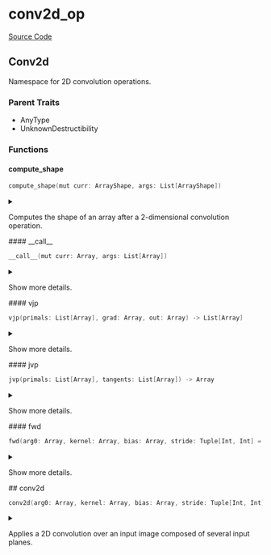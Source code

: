 



# conv2d_op
  
[Source Code](https://github.com/endia-ai/Endia/tree/main/endia/functional/spacial_ops/conv2d_op.mojo)  
  

## Conv2d
  
  
Namespace for 2D convolution operations.  

### Parent Traits
  

- AnyType
- UnknownDestructibility
  

### Functions

#### compute_shape


```swift
compute_shape(mut curr: ArrayShape, args: List[ArrayShape])
```  
<details markdown="1" style="border: none; bg-color: none; box-shadow: none;">  
<summary style="border: none; bg-color: none; box-shadow: none;">  
  
Computes the shape of an array after a 2-dimensional convolution operation.  
</summary>  
  
#### Args:  

* curr `ArrayShape`
* args `List[ArrayShape]`
  
  
</details>
#### __call__


```swift
__call__(mut curr: Array, args: List[Array])
```  
<details markdown="1" style="border: none; bg-color: none; box-shadow: none;">  
<summary style="border: none; bg-color: none; box-shadow: none;">  
  
Show more details.  
</summary>  
  
#### Args:  

* curr `Array`
* args `List[Array]`
  
  
</details>
#### vjp


```swift
vjp(primals: List[Array], grad: Array, out: Array) -> List[Array]
```  
<details markdown="1" style="border: none; bg-color: none; box-shadow: none;">  
<summary style="border: none; bg-color: none; box-shadow: none;">  
  
Show more details.  
</summary>  
  
#### Args:  

* primals `List[Array]`
* grad `Array`
* out `Array`
  
#### Returns:  
  
Type: `List[Array]`  
  
  
</details>
#### jvp


```swift
jvp(primals: List[Array], tangents: List[Array]) -> Array
```  
<details markdown="1" style="border: none; bg-color: none; box-shadow: none;">  
<summary style="border: none; bg-color: none; box-shadow: none;">  
  
Show more details.  
</summary>  
  
#### Args:  

* primals `List[Array]`
* tangents `List[Array]`
  
#### Returns:  
  
Type: `Array`  
  
  
</details>
#### fwd


```swift
fwd(arg0: Array, kernel: Array, bias: Array, stride: Tuple[Int, Int] = Tuple(VariadicPack(<store_to_mem({1}), store_to_mem({1})>, True)), padding: Tuple[Int, Int] = Tuple(VariadicPack(<store_to_mem({0}), store_to_mem({0})>, True)), dilation: Tuple[Int, Int] = Tuple(VariadicPack(<store_to_mem({1}), store_to_mem({1})>, True)), groups: Int = 1) -> Array
```  
<details markdown="1" style="border: none; bg-color: none; box-shadow: none;">  
<summary style="border: none; bg-color: none; box-shadow: none;">  
  
Show more details.  
</summary>  
  
#### Args:  

* arg0 `Array`
* kernel `Array`
* bias `Array`
* stride `Tuple[Int, Int]` Default: Tuple(VariadicPack(<store_to_mem({1}), store_to_mem({1})>, True))
* padding `Tuple[Int, Int]` Default: Tuple(VariadicPack(<store_to_mem({0}), store_to_mem({0})>, True))
* dilation `Tuple[Int, Int]` Default: Tuple(VariadicPack(<store_to_mem({1}), store_to_mem({1})>, True))
* groups `Int` Default: 1
  
#### Returns:  
  
Type: `Array`  
  
  
</details>
## conv2d


```swift
conv2d(arg0: Array, kernel: Array, bias: Array, stride: Tuple[Int, Int] = Tuple(VariadicPack(<store_to_mem({1}), store_to_mem({1})>, True)), padding: Tuple[Int, Int] = Tuple(VariadicPack(<store_to_mem({0}), store_to_mem({0})>, True)), dilation: Tuple[Int, Int] = Tuple(VariadicPack(<store_to_mem({1}), store_to_mem({1})>, True)), groups: Int = 1) -> Array
```  
<details markdown="1" style="border: none; bg-color: none; box-shadow: none;">  
<summary style="border: none; bg-color: none; box-shadow: none;">  
  
Applies a 2D convolution over an input image composed of several input planes.  
</summary>  
  
#### Args:  

* arg0 `Array`: Input tensor of shape (batch_size, in_channels, height, width).
* kernel `Array`: Convolution kernel of shape (out_channels, in_channels // groups, kernel_height, kernel_width).
* bias `Array`: Bias tensor of shape (out_channels).
* stride `Tuple[Int, Int]`: Stride of the convolution. Default: Tuple(VariadicPack(<store_to_mem({1}), store_to_mem({1})>, True))
* padding `Tuple[Int, Int]`: Zero-padding added to both sides of the input. Default: Tuple(VariadicPack(<store_to_mem({0}), store_to_mem({0})>, True))
* dilation `Tuple[Int, Int]`: Spacing between kernel elements. Default: Tuple(VariadicPack(<store_to_mem({1}), store_to_mem({1})>, True))
* groups `Int`: Number of blocked connections from input channels to output channels. Default: 1
  
#### Returns:  
  
Output tensor of shape (batch_size, out_channels, output_height, output_width).  
Type: `Array`  
  
  
</details>
